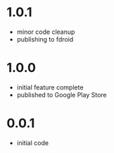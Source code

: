 # 1.0.1
- minor code cleanup
- publishing to fdroid

# 1.0.0
- initial feature complete
- published to Google Play Store

# 0.0.1
- initial code
